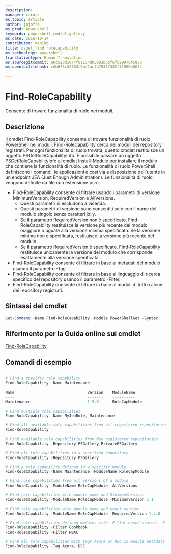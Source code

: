 ```yaml
---
description: 
manager: carolz
ms.topic: article
author: jpjofre
ms.prod: powershell
keywords: powershell,cmdlet,gallery
ms.date: 2016-10-14
contributor: manikb
title: psget_find rolecapability
ms.technology: powershell
translationtype: Human Translation
ms.sourcegitcommit: e6c526d1074f61154d03b92b6bf6f599976f5936
ms.openlocfilehash: cdb675c32f62c5bd7acfb79357342f71960b50f4

---
```


# Find-RoleCapability

Consente di trovare funzionalità di ruolo nei moduli.

## Descrizione
Il cmdlet Find-RoleCapability consente di trovare funzionalità di ruolo PowerShell nei moduli. Find-RoleCapability cerca nei moduli dei repository registrati. Per ogni funzionalità di ruolo trovata, questo cmdlet restituisce un oggetto PSGetRoleCapabilityInfo. È possibile passare un oggetto PSGetRoleCapabilityInfo al cmdlet Install-Module per installare il modulo che contiene la funzionalità di ruolo.
Le funzionalità di ruolo PowerShell definiscono i comandi, le applicazioni e così via a disposizione dell'utente in un endpoint JEA (Just Enough Administration). Le funzionalità di ruolo vengono definite da file con estensione psrc.

- Find-RoleCapability consente di filtrare usando i parametri di versione MinimumVersion, RequiredVersion e AllVersions.
  - Questi parametri si escludono a vicenda.
  - Questi parametri di versione sono consentiti solo con il nome del modulo singolo senza caratteri jolly.
  - Se il parametro RequiredVersion non è specificato, Find-RoleCapability restituisce la versione più recente del modulo maggiore o uguale alla versione minima specificata. Se la versione minima non è specificata, restituisce la versione più recente del modulo.
  - Se il parametro RequiredVersion è specificato, Find-RoleCapability restituisce unicamente la versione del modulo che corrisponde esattamente alla versione specificata.
- Find-RoleCapability consente di filtrare in base ai metadati del modulo usando il parametro -Tag
- Find-RoleCapability consente di filtrare in base al linguaggio di ricerca specifico del repository usando il parametro -Filter.
- Find-RoleCapability consente di filtrare in base ai moduli di tutti o alcuni dei repository registrati.

## Sintassi del cmdlet
```powershell
Get-Command -Name Find-RoleCapability -Module PowerShellGet -Syntax
```

## Riferimento per la Guida online sui cmdlet

[Find-RoleCapability](http://go.microsoft.com/fwlink/?LinkId=718029)

## Comandi di esempio
```powershell

# Find a specific role capability
Find-RoleCapability -Name Maintenance

Name                                Version    ModuleName                          Repository
----                                -------    ----------                          ----------
Maintenance                         1.5.0      RoleCapModule                       PrivatePSGallery

# Find multiple role capabilities
Find-RoleCapability -Name MyJeaRole, Maintenance

# Find all available role capabilities from all registered repositories
Find-RoleCapability

# Find available role capabilities from few registered repositories
Find-RoleCapability -Repository PSGallery,PrivatePSGallery

# Find all role capabilities in a specified repository
Find-RoleCapability -Repository PSGallery

# Find a role capability defined in a specific module
Find-RoleCapability -Name Maintenance -ModuleName RoleCapModule

# Find role capabilities from all versions of a module
Find-RoleCapability -ModuleName RoleCapModule -AllVersions

# Find role capabilities with module name and MinimumVersion.
Find-RoleCapability -ModuleName RoleCapModule -MinimumVersion 1.1

# Find role capabilities with module name and exact version
Find-RoleCapability -ModuleName RoleCapModule -RequiredVersion 1.4.0

# Find role capabilities defined modules with -Filter based search. -Filter searches in description and module names
Find-RoleCapability -Filter Cookbook
Find-RoleCapability -Filter RBAC

# Find all role capabilities with tags Azure or DSC in module metadata
Find-RoleCapability -Tag Azure, DSC

```




<!--HONumber=Oct16_HO2-->


